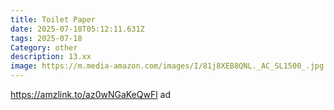 ```yaml
---
title: Toilet Paper
date: 2025-07-18T05:12:11.631Z
tags: 2025-07-18
Category: other
description: 13.xx
image: https://m.media-amazon.com/images/I/81j8XEB8QNL._AC_SL1500_.jpg
---
```

https://amzlink.to/az0wNGaKeQwFl ad